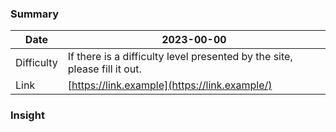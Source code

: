 ### Summary

| Date       | 2023-00-00                                                   |
| ---------- | ------------------------------------------------------------ |
| Difficulty | If there is a difficulty level presented by the site, please fill it out. |
| Link       | [https://link.example](https://link.example/)                |

### Insight


